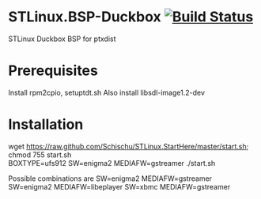 STLinux.BSP-Duckbox [![Build Status](http://duckbox.de:8080/buildStatus/icon?job=STLinux.BSP-Duckbox)](http://duckbox.de:8080/job/STLinux.BSP-Duckbox/)
===================

STLinux Duckbox BSP for ptxdist

Prerequisites
=============
Install rpm2cpio, setuptdt.sh
Also install libsdl-image1.2-dev

Installation
============
wget https://raw.github.com/Schischu/STLinux.StartHere/master/start.sh; chmod 755 start.sh <br />
BOXTYPE=ufs912 SW=enigma2 MEDIAFW=gstreamer ./start.sh

Possible combinations are
SW=enigma2 MEDIAFW=gstreamer
SW=enigma2 MEDIAFW=libeplayer
SW=xbmc    MEDIAFW=gstreamer

